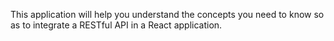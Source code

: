 This application will help you understand the concepts you need to know so as to integrate a RESTful API in a React application.
